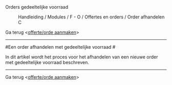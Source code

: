 <properties>
	<page>
		<title>Orders gedeeltelijke voorraad</title>
		<description>Orders gedeeltelijke voorraad</description>
	</page>
	<menu>
		<position>Handleiding / Modules / F - O / Offertes en orders / Order afhandelen</position> 
		<title>Order gedeeltelijke voorraad</title>
		<sort>C</sort>
	</menu>
</properties>


Ga terug <[offerte/orde aanmaken](http://hybridsaas.support/pages/handleiding/modules/F-O/offerte-en-orders/een-offerte-of-order-aanmaken)>

----------


#Een order afhandelen met gedeeltelijke voorraad #


In dit artikel wordt het proces voor het afhandelen van een nieuwe order met gedeeltelijke voorraad beschreven.


----------

Ga terug <[offerte/orde aanmaken](http://hybridsaas.support/pages/handleiding/modules/F-O/offerte-en-orders/een-offerte-of-order-aanmaken)>